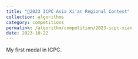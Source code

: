```yaml
---
title: "🥉2023 ICPC Asia Xi'an Regional Contest"
collection: algorithms
category: competitions
permalink: /algorithm/competition/2023-icpc-xian
date: 2023-10-22
---
```


My first medal in ICPC.
